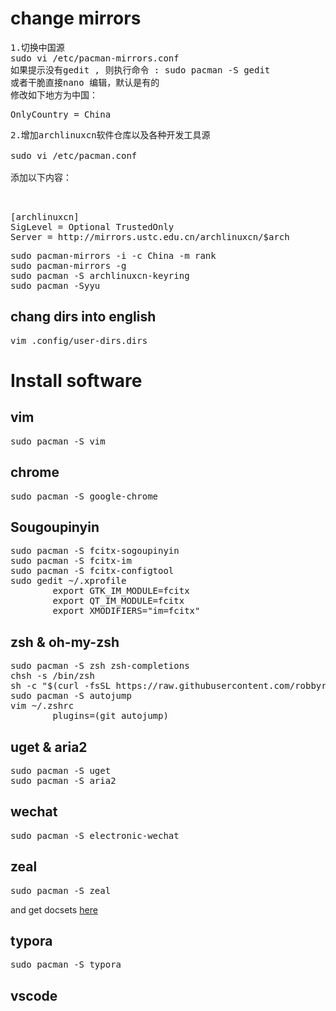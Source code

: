 # change mirrors
<pre>
1.切换中国源
sudo vi /etc/pacman-mirrors.conf
如果提示没有gedit , 则执行命令 : sudo pacman -S gedit
或者干脆直接nano 编辑，默认是有的
修改如下地方为中国：
</pre>
<pre>
OnlyCountry = China
</pre>
<pre>
2.增加archlinuxcn软件仓库以及各种开发工具源

sudo vi /etc/pacman.conf

添加以下内容：
</pre>
<pre>


[archlinuxcn]
SigLevel = Optional TrustedOnly
Server = http://mirrors.ustc.edu.cn/archlinuxcn/$arch
</pre>
<pre>
sudo pacman-mirrors -i -c China -m rank
sudo pacman-mirrors -g
sudo pacman -S archlinuxcn-keyring 
sudo pacman -Syyu 
</pre>
##  chang dirs into english
<pre>
vim .config/user-dirs.dirs
</pre>
# Install software
## vim
<pre>
sudo pacman -S vim
</pre>
## chrome
<pre>
sudo pacman -S google-chrome
</pre>
## Sougoupinyin
<pre>
sudo pacman -S fcitx-sogoupinyin
sudo pacman -S fcitx-im
sudo pacman -S fcitx-configtool
sudo gedit ~/.xprofile
        export GTK_IM_MODULE=fcitx
        export QT_IM_MODULE=fcitx
        export XMODIFIERS="im=fcitx"
</pre>
## zsh & oh-my-zsh
<pre>
sudo pacman -S zsh zsh-completions
chsh -s /bin/zsh
sh -c "$(curl -fsSL https://raw.githubusercontent.com/robbyrussell/oh-my-zsh/master/tools/install.sh)"
sudo pacman -S autojump
vim ~/.zshrc
        plugins=(git autojump)
</pre>
## uget & aria2
<pre>
sudo pacman -S uget
sudo pacman -S aria2
</pre>
## wechat
<pre>
sudo pacman -S electronic-wechat
</pre>
## zeal
<pre>
sudo pacman -S zeal
</pre>
and get docsets <a href = "https://github.com/Kapeli/feeds/">here</a>
## typora
<pre>
sudo pacman -S typora
</pre>
## vscode
